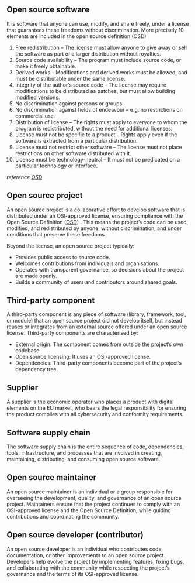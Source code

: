 
## Open source software
It is software that anyone can use, modify, and share freely, under a license that guarantees these freedoms without discrimination. More precisely 10 elements are included in the open source definition (OSD)
1. Free redistribution – The license must allow anyone to give away or sell the software as part of a larger distribution without royalties.
2. Source code availability – The program must include source code, or make it freely obtainable.
3. Derived works – Modifications and derived works must be allowed, and must be distributable under the same license.
4. Integrity of the author’s source code – The license may require modifications to be distributed as patches, but must allow building modified versions.
5. No discrimination against persons or groups.
6. No discrimination against fields of endeavour – e.g. no restrictions on commercial use.
7. Distribution of license – The rights must apply to everyone to whom the program is redistributed, without the need for additional licenses.
8. License must not be specific to a product – Rights apply even if the software is extracted from a particular distribution.
9. License must not restrict other software – The license must not place restrictions on other software distributed with it.
10. License must be technology-neutral – It must not be predicated on a particular technology or interface.

*reference [OSD](https://opensource.org/osd)*

## Open source project
An open source project is a collaborative effort to develop software that is distributed under an OSI-approved license, ensuring compliance with the Open Source Definition ([OSD](https://opensource.org/osd))
. This means the project’s code can be used, modified, and redistributed by anyone, without discrimination, and under conditions that preserve these freedoms.

Beyond the license, an open source project typically:
- Provides public access to source code.
- Welcomes contributions from individuals and organisations.
- Operates with transparent governance, so decisions about the project are made openly.
- Builds a community of users and contributors around shared goals.


## Third-party component
A third-party component is any piece of software (library, framework, tool, or module) that an open source project did not develop itself, but instead reuses or integrates from an external source offered under an open source license.
Third-party components are characterised by:
- External origin: The component comes from outside the project’s own codebase.
- Open source licensing: It uses an OSI-approved license.
- Dependencies: Third-party components become part of the project’s dependency tree.


## Supplier
A supplier is the economic operator who places a product with digital elements on the EU market, who bears the legal responsibility for ensuring the product complies with all cybersecurity and conformity requirements.

## Software supply chain
The software supply chain is the entire sequence of code, dependencies, tools, infrastructure, and processes that are involved in creating, maintaining, distributing, and consuming open source software.


## Open source maintainer
An open source maintainer is an individual or a group responsible for overseeing the development, quality, and governance of an open source project. Maintainers ensure that the project continues to comply with an OSI-approved license and the Open Source Definition, while guiding contributions and coordinating the community.

## Open source developer (contributor)
An open source developer is an individual who contributes code, documentation, or other improvements to an open source project. Developers help evolve the project by implementing features, fixing bugs, and collaborating with the community while respecting the project’s governance and the terms of its OSI-approved license.
